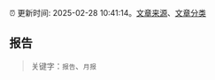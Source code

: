 :alarm_clock: 更新时间: 2025-02-28 10:41:14。[文章来源](/README.md)、[文章分类](/TAGS.md)

## 报告


> 关键字：`报告`、`月报`



